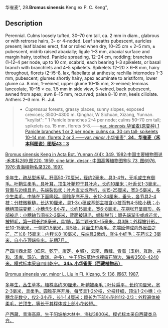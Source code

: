 华雀麦",
28.**Bromus sinensis** Keng ex P. C. Keng",

## Description
Perennial. Culms loosely tufted, 30–70 cm tall, ca. 2 mm in diam., glabrous or with retrorse hairs, 3- or 4-noded. Leaf sheaths pubescent, auricles present; leaf blades erect, flat or rolled when dry, 10–25 cm × 2–5 mm, ± pubescent, midrib raised abaxially; ligule 1–3 mm, abaxial surface and margin hairy, toothed. Panicle spreading, 12–24 cm, nodding; branches (1–)2–4 per node, up to 10 cm, scabrid, each bearing 1–3 spikelets, or basal branch with branchlets and 4–5 spikelets. Spikelets 12–20 × 6–8 mm, hairy throughout, florets (2–)5–8, lax, flabellate at anthesis; rachilla internodes 1–3 mm, pubescent; glumes shortly hairy, apex acuminate to aristiform, lower glume ca. 8 mm, 1-veined, upper glume 10–15 mm, 3-veined; lemmas lanceolate, 10–15 × ca. 1.5 mm in side view, 5-veined, back pubescent, awned from apex; awn 8–15 mm, recurved; palea 8–10 mm, keels ciliolate. Anthers 2–3 mm. Fl. Jul.

> * *Cupressus* forests, grassy places, sunny slopes, exposed crevices; 3500–4300 m. Qinghai, W Sichuan, Xizang, Yunnan.
  "keylist": "
1 Panicle branches 2–4 per node; culms 50–70 cm tall; spikelets ca. 15 mm, florets 5–8.——<a href='/info/Bromus sinensis var. sinensis?t=foc'>var. *sinensis* 华雀麦(原变种)
1 Panicle branches 1 or 2 per node; culms ca. 30 cm tall; spikelets 10–14 mm, florets 2 or 3.——<a href='/info/Bromus sinensis var. minor?t=foc'>var. *minor* 小华雀麦",
**34．华雀麦（禾本科图说）图版43：3**

Bromus sinensis Keng in Acta Bot. Yunnan 4(4): 349. 1982;中国主要植物图说·禾本科269,图220. 1959, sine latin. descr.; 中国高等植物图鉴5: 73, 图6976. 1976;青海植物名录328. 1997.

多年生，疏丛型禾草。秆高50-70厘米，径约2毫米，具3-4节，无毛或生有倒毛。叶鞘生柔毛，具叶耳，顶生叶鞘短于其叶片，长约10厘米；叶舌长1-3毫米，背面与边缘具毛，先端裂齿状；叶片直立或卷折，长15-25厘米，宽3-5毫米，多少生柔毛，中脉在下面隆起。圆锥花序开展，长12-24厘米，垂头，各节具2-4枝；分枝微粗糙，长达10厘米，具1-3小穗或基部主枝含小枝而有4-5枚小穗；小穗柄顶端变粗；小穗含5-8小花，长约15毫米，宽6-8毫米，花期张开呈扇形，各部被毛；小穗轴节间长2-3毫米，背面被短毛，倾斜脱节；颖先端渐尖或成芒状，被短毛，第一颖长约8毫米，具1脉，第二颖长10-15毫米，具3脉；外稃披针形，长10-15毫米，一侧宽1.5毫米，具5脉，背面生短柔毛，先端延伸成向外反曲之芒，芒长8-15毫米；内稃长8-10毫米，先端具2微齿，脊生小纤毛；花药长2-3毫米，自小花顶端伸出。花期7月。

产四川西北部（红原、乾宁、康定、乡城）、云南、西藏、青海（玉树、互助、共和、泽库、玛沁、囊谦、杂多）。生于阳坡草地或裸露石隙边，海拔3500-4240米。模式标本采自四川乾宁。
**34a. 小华雀麦（西藏植物志）**

Bromus sinensis var. minor L. Liu in Fl. Xizang. 5: 136, 图67. 1987.

多年生，丛生草本。植株高约30厘米。叶鞘被柔毛；叶片扁平，长约10厘米，宽2-3毫米，具柔毛。圆锥花序开展，每节具1-2分枝，分枝纤细，顶生1-2小穗；小穗含花数少，仅2-3小花，长1-1.4厘米；颖长为下部小花的1/2-2/3；外稃遍体被柔毛，芒顶生，等长于其稃体或上部小花较短。

产西藏、青海高原。生于阳坡柏木林中，海拔3800米。模式标本采自西藏类乌齐。
